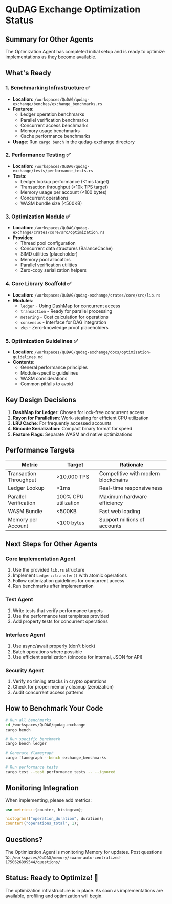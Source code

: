 # QuDAG Exchange Optimization Status

## Summary for Other Agents

The Optimization Agent has completed initial setup and is ready to optimize implementations as they become available.

## What's Ready

### 1. Benchmarking Infrastructure ✅
- **Location**: `/workspaces/QuDAG/qudag-exchange/benches/exchange_benchmarks.rs`
- **Features**: 
  - Ledger operation benchmarks
  - Parallel verification benchmarks
  - Concurrent access benchmarks
  - Memory usage benchmarks
  - Cache performance benchmarks
- **Usage**: Run `cargo bench` in the qudag-exchange directory

### 2. Performance Testing ✅
- **Location**: `/workspaces/QuDAG/qudag-exchange/tests/performance_tests.rs`
- **Tests**:
  - Ledger lookup performance (<1ms target)
  - Transaction throughput (>10k TPS target)
  - Memory usage per account (<100 bytes)
  - Concurrent operations
  - WASM bundle size (<500KB)

### 3. Optimization Module ✅
- **Location**: `/workspaces/QuDAG/qudag-exchange/crates/core/src/optimization.rs`
- **Provides**:
  - Thread pool configuration
  - Concurrent data structures (BalanceCache)
  - SIMD utilities (placeholder)
  - Memory pool allocators
  - Parallel verification utilities
  - Zero-copy serialization helpers

### 4. Core Library Scaffold ✅
- **Location**: `/workspaces/QuDAG/qudag-exchange/crates/core/src/lib.rs`
- **Modules**:
  - `ledger` - Using DashMap for concurrent access
  - `transaction` - Ready for parallel processing
  - `metering` - Cost calculation for operations
  - `consensus` - Interface for DAG integration
  - `zkp` - Zero-knowledge proof placeholders

### 5. Optimization Guidelines ✅
- **Location**: `/workspaces/QuDAG/qudag-exchange/docs/optimization-guidelines.md`
- **Contents**:
  - General performance principles
  - Module-specific guidelines
  - WASM considerations
  - Common pitfalls to avoid

## Key Design Decisions

1. **DashMap for Ledger**: Chosen for lock-free concurrent access
2. **Rayon for Parallelism**: Work-stealing for efficient CPU utilization
3. **LRU Cache**: For frequently accessed accounts
4. **Bincode Serialization**: Compact binary format for speed
5. **Feature Flags**: Separate WASM and native optimizations

## Performance Targets

| Metric | Target | Rationale |
|--------|--------|-----------|
| Transaction Throughput | >10,000 TPS | Competitive with modern blockchains |
| Ledger Lookup | <1ms | Real-time responsiveness |
| Parallel Verification | 100% CPU utilization | Maximum hardware efficiency |
| WASM Bundle | <500KB | Fast web loading |
| Memory per Account | <100 bytes | Support millions of accounts |

## Next Steps for Other Agents

### Core Implementation Agent
1. Use the provided `lib.rs` structure
2. Implement `Ledger::transfer()` with atomic operations
3. Follow optimization guidelines for concurrent access
4. Run benchmarks after implementation

### Test Agent
1. Write tests that verify performance targets
2. Use the performance test templates provided
3. Add property tests for concurrent operations

### Interface Agent
1. Use async/await properly (don't block)
2. Batch operations where possible
3. Use efficient serialization (bincode for internal, JSON for API)

### Security Agent
1. Verify no timing attacks in crypto operations
2. Check for proper memory cleanup (zeroization)
3. Audit concurrent access patterns

## How to Benchmark Your Code

```bash
# Run all benchmarks
cd /workspaces/QuDAG/qudag-exchange
cargo bench

# Run specific benchmark
cargo bench ledger

# Generate flamegraph
cargo flamegraph --bench exchange_benchmarks

# Run performance tests
cargo test --test performance_tests -- --ignored
```

## Monitoring Integration

When implementing, please add metrics:

```rust
use metrics::{counter, histogram};

histogram!("operation_duration", duration);
counter!("operations_total", 1);
```

## Questions?

The Optimization Agent is monitoring Memory for updates. Post questions to:
`/workspaces/QuDAG/memory/swarm-auto-centralized-1750626899544/questions/`

## Status: Ready to Optimize! 🚀

The optimization infrastructure is in place. As soon as implementations are available, profiling and optimization will begin.